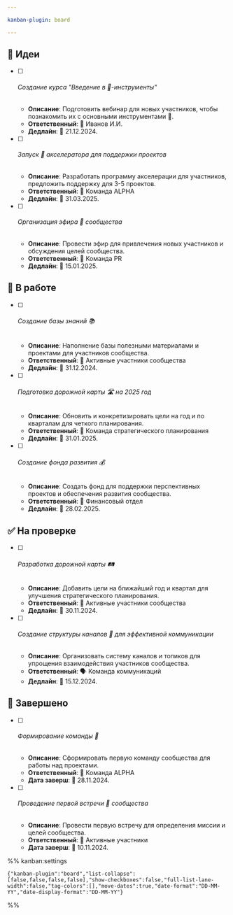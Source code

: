 ```yaml
---

kanban-plugin: board

---
```


## 📝 Идеи

- [ ] ###### Создание курса "Введение в 🤖-инструменты"
	
	- **Описание**: Подготовить вебинар для новых участников, чтобы познакомить их с основными инструментами 🤖.  
	- **Ответственный**: 👤 Иванов И.И.  
	- **Дедлайн**: 📅 21.12.2024.
- [ ] ###### Запуск 🚀 акселератора для поддержки проектов  
	
	-   **Описание**: Разработать программу акселерации для участников, предложить поддержку для 3-5 проектов.  
	- **Ответственный**: 👥 Команда ALPHA  
	- **Дедлайн**: 📅 31.03.2025.
- [ ] ###### Организация эфира 📡 сообщества  
	
	- **Описание**: Провести эфир для привлечения новых участников и обсуждения целей сообщества.  
	- **Ответственный**: 📣 Команда PR  
	- **Дедлайн**: 📅 15.01.2025.


## 🚀 В работе

- [ ] ###### Создание базы знаний 📚 
	  
	- **Описание**: Наполнение базы полезными материалами и проектами для участников сообщества.  
	- **Ответственный**: 👥 Активные участники сообщества  
	- **Дедлайн**: 📅 31.12.2024.
- [ ] ###### Подготовка дорожной карты 🛣️ на 2025 год  
	  
	- **Описание**: Обновить и конкретизировать цели на год и по кварталам для четкого планирования.  
	- **Ответственный**: 📝 Команда стратегического планирования  
	- **Дедлайн**: 📅 31.01.2025.
- [ ] ###### Создание фонда развития 💰  
	  
	- **Описание**: Создать фонд для поддержки перспективных проектов и обеспечения развития сообщества.  
	- **Ответственный**: 💼 Финансовый отдел  
	- **Дедлайн**: 📅 28.02.2025.


## ✅ На проверке

- [ ] ###### Разработка дорожной карты 🛤️  
	  
	- **Описание**: Добавить цели на ближайший год и квартал для улучшения стратегического планирования.  
	-  **Ответственный**: 👥 Активные участники сообщества  
	- **Дедлайн**: 📅 30.11.2024.
- [ ] ###### Создание структуры каналов 📡 для эффективной коммуникации  
	  
	- **Описание**: Организовать систему каналов и топиков для упрощения взаимодействия участников сообщества.  
	- **Ответственный**: 🗣️ Команда коммуникаций  
	-  **Дедлайн**: 📅 15.12.2024.


## 🎉 Завершено

- [ ] ###### Формирование команды 🤝  
	  
	- **Описание**: Сформировать первую команду сообщества для работы над проектами.  
	- **Ответственный**: 👥 Команда ALPHA  
	- **Дата заверш**: 📅 28.11.2024.
- [ ] ###### Проведение первой встречи 🤝 сообщества  
	  
	- **Описание**: Провести первую встречу для определения миссии и целей сообщества.  
	- **Ответственный**: 👥 Активные участники  
	- **Дата заверш**: 📅 10.11.2024.




%% kanban:settings
```
{"kanban-plugin":"board","list-collapse":[false,false,false,false],"show-checkboxes":false,"full-list-lane-width":false,"tag-colors":[],"move-dates":true,"date-format":"DD-MM-YY","date-display-format":"DD-MM-YY"}
```
%%